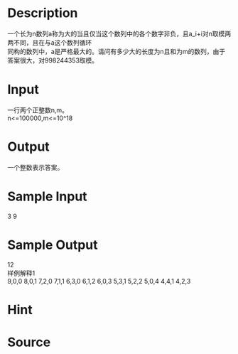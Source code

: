 
# Description

<div class="content"><div>一个长为n数列a称为大的当且仅当这个数列中的各个数字非负，且a_i+i对n取模两两不同，且在与a这个数列循环</div>
<div>同构的数列中，a是严格最大的。请问有多少大的长度为n且和为m的数列，由于答案很大，对998244353取模。</div>
<p></p></div>

# Input

<div class="content"><div>一行两个正整数n,m。</div>
<div>n&lt;=100000,m&lt;=10^18</div>
<p></p></div>

# Output

<div class="content"><div>一个整数表示答案。</div>
<p></p></div>

# Sample Input

<div class="content"><span class="sampledata">3 9</span></div>

# Sample Output

<div class="content"><span class="sampledata">12<br/>
样例解释1<br/>
9,0,0 8,0,1 7,2,0 7,1,1 6,3,0 6,1,2 6,0,3 5,3,1 5,2,2 5,0,4 4,4,1 4,2,3</span></div>

# Hint

<div class="content"><p></p></div>

# Source

<div class="content"><p><a href="problemset.php?search="></a></p></div>

